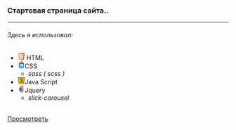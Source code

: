 ### Стартовая страница сайта..
___

###### _Здесь я использовал:_

* ![](images/for_readmi/html5.png) HTML
* ![](images/for_readmi/css.png)CSS
  * _sass ( scss )_
* ![](images/for_readmi/java-script.png)Java Script
* ![](images/for_readmi/jquery.png)Jquery
  * _slick-carousel_
  <br>
[Просмотреть](https://rizvandev.github.io/JOOMHOST/)
